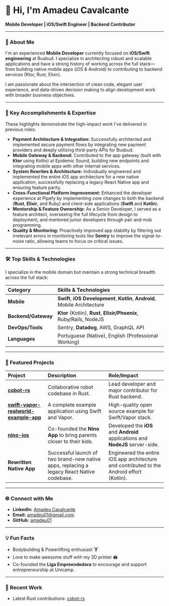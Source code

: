 # 👋 Hi, I'm Amadeu Cavalcante

**Mobile Developer | iOS/Swift Engineer | Backend Contributor**

---

### 🚀 About Me

I'm an experienced **Mobile Developer** currently focused on **iOS/Swift engineering** at Busbud. I specialize in architecting robust and scalable applications and have a strong history of working across the full stack—from building native mobile apps (iOS & Android) to contributing to backend services (Ktor, Rust, Elixir).

I am passionate about the intersection of clean code, elegant user experience, and data-driven decision making to align development work with broader business objectives.

---

### 🎯 Key Accomplishments & Expertise

These highlights demonstrate the high-impact work I've delivered in previous roles:

* **Payment Architecture & Integration:** Successfully architected and implemented secure payment flows by integrating new payment providers and deeply utilizing third-party APIs for Busbud.
* **Mobile Gateway & Backend:** Contributed to the app gateway (built with **Ktor** using Kotlin) at Epidemic Sound, building new endpoints and integrating mobile apps with other internal services.
* **System Rewrites & Architecture:** Individually engineered and implemented the entire iOS app architecture for a new native application, successfully replacing a legacy React Native app and ensuring feature parity.
* **Cross-Functional Platform Improvement:** Enhanced the developer experience at Pipefy by implementing core changes to both the backend (**Rust**, **Elixir**, and Ruby) and client-side applications (**Swift** and **Kotlin**).
* **Mentorship & Feature Ownership:** As a Senior Developer, I served as a feature architect, overseeing the full lifecycle from design to deployment, and mentored junior developers through pair and mob programming.
* **Quality & Monitoring:** Proactively improved app stability by filtering out irrelevant errors in monitoring tools like **Sentry** to improve the signal-to-noise ratio, allowing teams to focus on critical issues.

---

### 🛠️ Top Skills & Technologies

I specialize in the mobile domain but maintain a strong technical breadth across the full stack:

| Category | Skills & Technologies |
| :--- | :--- |
| **Mobile** | **Swift**, **iOS Development**, **Kotlin**, **Android**, Mobile Architecture |
| **Backend/Gateway** | **Ktor** (Kotlin), **Rust**, **Elixir/Phoenix**, Ruby/Rails, NodeJS |
| **DevOps/Tools** | Sentry, **Datadog**, AWS, GraphQL API |
| **Languages** | Portuguese (Native), English (Professional Working) |

---

### 🌟 Featured Projects

| Project | Description | Role/Impact |
| :--- | :--- | :--- |
| **[cobot-rs](https://github.com/amadeu01/cobot-rs)** | Collaborative robot codebase in Rust. | Lead developer and major contributor for Rust backend. |
| **[swift-vapor-realworld-example-app](https://github.com/amadeu01/swift-vapor-realworld-example-app)** | A complete example application using Swift and Vapor. | High-quality open source example for Swift/Vapor stack. |
| **[nino-ios](https://github.com/amadeu01/nino-ios)** | Co-founded the **Nino App** to bring parents closer to their kids. | Developed the **iOS** and **Android** applications and **NodeJS** server-side. |
| **Rewritten Native App** | Successful launch of two brand-new native apps, replacing a legacy React Native codebase. | Engineered the entire iOS app architecture and contributed to the Android effort (Kotlin). |

---

### 🌐 Connect with Me

- **LinkedIn:** [Amadeu Cavalcante](https://www.linkedin.com/in/amadeu01/)
- **Email:** amadeu01@gmail.com
- **GitHub:** [amadeu01](https://github.com/amadeu01)

---

### 💡 Fun Facts

- Bodybuilding & Powerlifting enthusiast 🏋️
- Love to make awesome stuff with my 3D printer 🖨️
- Co-founded the **Liga Empreendedora** to encourage and support entrepreneurship at Unicamp.

---

### 📝 Recent Work

- Latest Rust contributions: [cobot-rs](https://github.com/amadeu01/cobot-rs)

